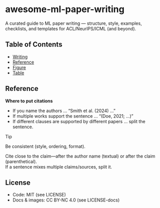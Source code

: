 # awesome-ml-paper-writing
A curated guide to ML paper writing — structure, style, examples, checklists, and templates for ACL/NeurIPS/ICML (and beyond).

## Table of Contents
- [Writing](#writing)
- [Reference](#reference)
- [Figure](#figure)
- [Table](#table)

## Reference
**Where to put citations**
  - If you name the authors … “Smith et al. (2024) …”
  - If multiple works support the sentence … “(Doe, 2021; …)”
  - If different clauses are supported by different papers … split the sentence.
  
  > [!TIP]
  > Be consistent (style, ordering, format).
  >
  > Cite close to the claim—after the author name (textual) or after the claim (parenthetical).  
  > If a sentence mixes multiple claims/sources, split it.

## License
- Code: MIT (see LICENSE)
- Docs & images: CC BY-NC 4.0 (see LICENSE-docs)
